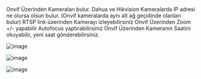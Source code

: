 Onvif Üzerinden Kameraları bulur.
Dahua ve Hikvision Kameralarda IP adresi ne olursa olsun bulur. (Onvif kameralarda aynı alt ağ geçidinde olanları bulur)
RTSP link üzerinden Kamerayı izleyebilirsiniz
Onvif Üzerinden Zoom +/- yapabilir Autofocus yaptırabilirsiniz
Onvif Üzerinden Kameranın Saatini okuyabilir, yeni saat gönderebilirsiniz.

![image](https://github.com/Argeolog/Onvif-Camera-Search/assets/104566717/6d59fdab-9480-4b07-b484-766d5e27c6ca)

![image](https://github.com/Argeolog/Onvif-Camera-Search/assets/104566717/c2e457be-f163-44de-af19-52e60c6c9d6b)

![image](https://github.com/Argeolog/Onvif-Camera-Search/assets/104566717/7b504e98-9575-45bf-bece-14ff0b9d76ba)

